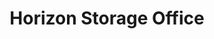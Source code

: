 ---
title: "Horizon Storage Office"
url: /miles-city/horizon-storage-office/
shop: storage rental
---